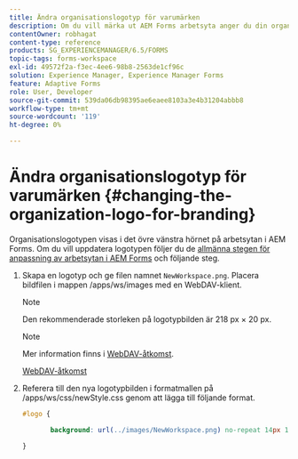 ```yaml
---
title: Ändra organisationslogotyp för varumärken
description: Om du vill märka ut AEM Forms arbetsyta anger du din organisations logotyp genom att anpassa standardlogotypen.
contentOwner: robhagat
content-type: reference
products: SG_EXPERIENCEMANAGER/6.5/FORMS
topic-tags: forms-workspace
exl-id: 49572f2a-f3ec-4ee6-98b8-2563de1cf96c
solution: Experience Manager, Experience Manager Forms
feature: Adaptive Forms
role: User, Developer
source-git-commit: 539da06db98395ae6eaee8103a3e4b31204abbb8
workflow-type: tm+mt
source-wordcount: '119'
ht-degree: 0%

---
```


# Ändra organisationslogotyp för varumärken {#changing-the-organization-logo-for-branding}

Organisationslogotypen visas i det övre vänstra hörnet på arbetsytan i AEM Forms. Om du vill uppdatera logotypen följer du de [allmänna stegen för anpassning av arbetsytan i AEM Forms](/help/forms/using/generic-steps-html-workspace-customization.md#generic-steps-for-html-workspace-customization) och följande steg.

1. Skapa en logotyp och ge filen namnet `NewWorkspace.png`. Placera bildfilen i mappen /apps/ws/images med en WebDAV-klient.

   >[!NOTE]
   >
   >Den rekommenderade storleken på logotypbilden är 218 px × 20 px.

   >[!NOTE]
   >
   >Mer information finns i [WebDAV-åtkomst](https://experienceleague.adobe.com/docs/experience-manager-65/administering/contentmanagement/webdav-access.html?lang=sv-SE).

   [WebDAV-åtkomst](https://experienceleague.adobe.com/docs/experience-manager-65/administering/contentmanagement/webdav-access.html?lang=sv-SE)

1. Referera till den nya logotypbilden i formatmallen på /apps/ws/css/newStyle.css genom att lägga till följande format.

   ```css
   #logo {
   
          background: url(../images/NewWorkspace.png) no-repeat 14px 11px;
   
   }
   ```

